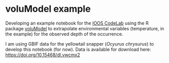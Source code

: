 # voluModel example
Developing an example notebook for the [IOOS CodeLab](https://github.com/ioos/ioos_code_lab) using the R package [voluModel](https://hannahlowens.github.io/voluModel/) to extrapolate environmental variables (temperature, in the example) for the observed depth of the occurrence.

I am using GBIF data for the yellowtail snapper (*Ocyurus chrysurus*) to develop this notebook (for now). Data is available for download here: https://doi.org/10.15468/dl.vwcmx2
